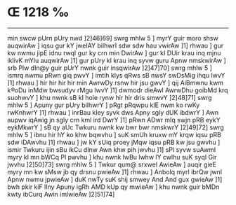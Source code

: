 # Œ 1218 ‰
---
min swcw pUrn pUry nwd ]2]46]69] swrg mhlw 5 ] myrY guir moro
shsw auqwirAw ] iqsu gur kY jweIAY bilhwrI sdw sdw hau vwirAw ]1]
rhwau ] gur kw nwmu jipE idnu rwqI gur ky crn min DwirAw ] gur kI
DUir krau inq mjnu iklivK mYlu auqwirAw ]1] gur pUry kI krau inq syvw
guru Apnw nmskwirAw ] srb Plw dIn@y guir pUrY nwnk guir insqwirAw
]2]47]70] swrg mhlw 5 ] ismrq nwmu pRwn giq pwvY ] imtih klys
qRws sB nwsY swDsMig ihqu lwvY ]1] rhwau ] hir hir hir hir min
AwrwDy rsnw hir jsu gwvY ] qij AiBmwnu kwm k®oDu inMdw bwsudyv rMgu lwvY
]1] dwmodr dieAwl AwrwDhu goibMd krq suohwvY ] khu nwnk sB kI hoie
rynw hir hir dris smwvY ]2]48]71] swrg mhlw 5 ] Apuny gur pUry
bilhwrY ] pRgt pRqwpu kIE nwm ko rwKy rwKnhwrY ]1] rhwau ] inrBau
kIey syvk dws Apny sgly dUK ibdwrY ] Awn aupwv iqAwig jn sgly
crn kml ird DwrY ]1] pRwn ADwr mIq swjn pRB eykY eykMkwrY ] sB qy
aUc Twkuru nwnk kw bwr bwr nmskwrY ]2]49]72] swrg mhlw 5 ]
ibnu hir hY ko khw bqwvhu ] suK smUh kruxw mY krqw iqsu pRB sdw
iDAwvhu ]1] rhwau ] jw kY sUiq proey jMqw iqsu pRB kw jsu gwvhu ]
ismir Twkuru ijin sBu ikCu dInw Awn khw pih jwvhu ]1] sPl syvw
suAwmI myry kI mn bWCq Pl pwvhu ] khu nwnk lwBu lwhw lY cwlhu suK
syqI Gir jwvhu ]2]50]73] swrg mhlw 5 ] Twkur qum@ srxweI
AwieAw ] auqir gieE myry mn kw sMsw jb qy drsnu pwieAw ]1] rhwau
] Anbolq myrI ibrQw jwnI Apnw nwmu jpwieAw ] duK nwTy suK shij
smwey And And gux gwieAw ]1] bwh pkir kiF lIny Apuny igRh AMD
kUp qy mwieAw ] khu nwnk guir bMDn kwty ibCurq Awin imlwieAw
]2]51]74]
####
